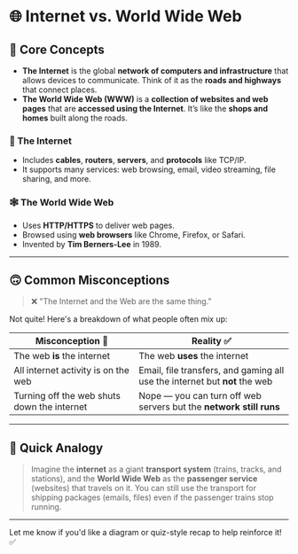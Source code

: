 # 🌐 Internet vs. World Wide Web

## 🧠 Core Concepts

- **The Internet** is the global **network of computers and infrastructure** that allows devices to communicate. Think of it as the **roads and highways** that connect places.
- **The World Wide Web (WWW)** is a **collection of websites and web pages** that are **accessed using the Internet**. It’s like the **shops and homes** built along the roads.

### 🔌 The Internet
- Includes **cables**, **routers**, **servers**, and **protocols** like TCP/IP.
- It supports many services: web browsing, email, video streaming, file sharing, and more.

### 🕸️ The World Wide Web
- Uses **HTTP/HTTPS** to deliver web pages.
- Browsed using **web browsers** like Chrome, Firefox, or Safari.
- Invented by **Tim Berners-Lee** in 1989.

---

## 🙃 Common Misconceptions

> ❌ "The Internet and the Web are the same thing."

Not quite! Here's a breakdown of what people often mix up:

| Misconception 💭              | Reality ✅                                 |
|------------------------------|--------------------------------------------|
| The web **is** the internet   | The web **uses** the internet              |
| All internet activity is on the web | Email, file transfers, and gaming all use the internet but **not** the web |
| Turning off the web shuts down the internet | Nope — you can turn off web servers but the **network still runs** |

---

## 🎯 Quick Analogy

> Imagine the **internet** as a giant **transport system** (trains, tracks, and stations), and the **World Wide Web** as the **passenger service** (websites) that travels on it. You can still use the transport for shipping packages (emails, files) even if the passenger trains stop running.

---

Let me know if you'd like a diagram or quiz-style recap to help reinforce it! ✅

